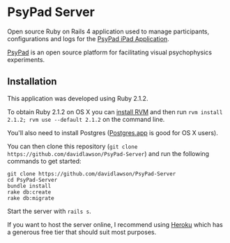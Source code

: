 # PsyPad Server

Open source Ruby on Rails 4 application used to manage participants, configurations and logs for the [PsyPad iPad Application](https://github.com/davidlawson/PsyPad).

[PsyPad](http://www.psypad.net.au/) is an open source platform for facilitating visual psychophysics experiments.

## Installation

This application was developed using Ruby 2.1.2. 

To obtain Ruby 2.1.2 on OS X you can [install RVM](https://rvm.io/rvm/install) and then run `rvm install 2.1.2; rvm use --default 2.1.2` on the command line.

You'll also need to install Postgres ([Postgres.app](http://postgresapp.com/) is good for OS X users).

You can then clone this repository (`git clone https://github.com/davidlawson/PsyPad-Server`) and run the following commands to get started:

```
git clone https://github.com/davidlawson/PsyPad-Server
cd PsyPad-Server
bundle install
rake db:create
rake db:migrate
```

Start the server with `rails s`.

If you want to host the server online, I recommend using [Heroku](https://www.heroku.com/) which has a generous free tier that should suit most purposes.
